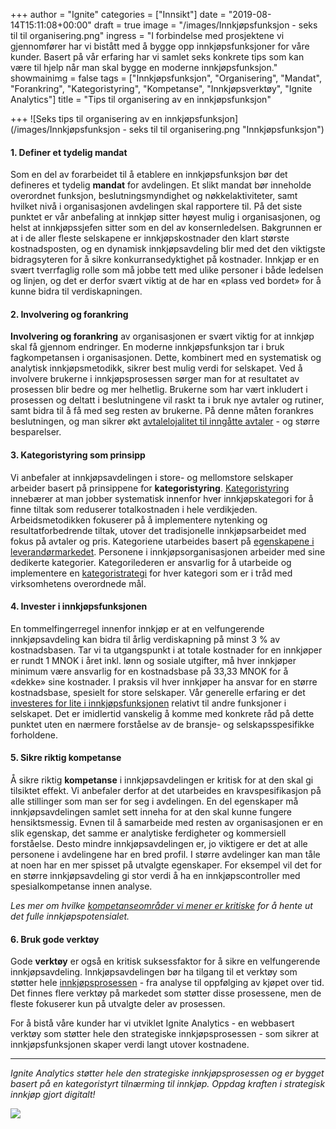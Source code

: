+++
author = "Ignite"
categories = ["Innsikt"]
date = "2019-08-14T15:11:08+00:00"
draft = true
image = "/images/Innkjøpsfunksjon - seks til til organisering.png"
ingress = "I forbindelse med prosjektene vi gjennomfører har vi bistått med å bygge opp innkjøpsfunksjoner for våre kunder. Basert på vår erfaring har vi samlet seks konkrete tips som kan være til hjelp når man skal bygge en moderne innkjøpsfunksjon."
showmainimg = false
tags = ["Innkjøpsfunksjon", "Organisering", "Mandat", "Forankring", "Kategoristyring", "Kompetanse", "Innkjøpsverktøy", "Ignite Analytics"]
title = "Tips til organisering av en innkjøpsfunksjon"

+++
![Seks tips til organisering av en innkjøpsfunksjon](/images/Innkjøpsfunksjon - seks til til organisering.png "Innkjøpsfunksjon")

#### 1. Definer et tydelig mandat

Som en del av forarbeidet til å etablere en innkjøpsfunksjon bør det defineres et tydelig **mandat** for avdelingen. Et slikt mandat bør inneholde overordnet funksjon, beslutningsmyndighet og nøkkelaktiviteter, samt hvilket nivå i organisasjonen avdelingen skal rapportere til. På det siste punktet er vår anbefaling at innkjøp sitter høyest mulig i organisasjonen, og helst at innkjøpssjefen sitter som en del av konsernledelsen. Bakgrunnen er at i de aller fleste selskapene er innkjøpskostnader den klart største kostnadsposten, og en dynamisk innkjøpsavdeling blir med det den viktigste bidragsyteren for å sikre konkurransedyktighet på kostnader. Innkjøp er en svært tverrfaglig rolle som må jobbe tett med ulike personer i både ledelsen og linjen, og det er derfor svært viktig at de har en «plass ved bordet» for å kunne bidra til verdiskapningen.

#### 2. Involvering og forankring

**Involvering og forankring** av organisasjonen er svært viktig for at innkjøp skal få gjennom endringer. En moderne innkjøpsfunksjon tar i bruk fagkompetansen i organisasjonen. Dette, kombinert med en systematisk og analytisk innkjøpsmetodikk, sikrer best mulig verdi for selskapet. Ved å involvere brukerne i innkjøpsprosessen sørger man for at resultatet av prosessen blir bedre og mer helhetlig. Brukerne som har vært inkludert i prosessen og deltatt i beslutningene vil raskt ta i bruk nye avtaler og rutiner, samt bidra til å få med seg resten av brukerne. På denne måten forankres beslutningen, og man sikrer økt [avtalelojalitet til inngåtte avtaler](https://www.ignite.no/blogg/innsikt/kontraktsoppf%C3%B8lging-er-kritisk-for-%C3%A5-realisere-gevinster/) - og større besparelser.

#### 3. Kategoristyring som prinsipp

Vi anbefaler at innkjøpsavdelingen i store- og mellomstore selskaper arbeider basert på prinsippene for **kategoristyring**. [Kategoristyring](https://www.ignite.no/blogg/innsikt/en-praktisk-tiln%C3%A6rming-til-kategoristyring/) innebærer at man jobber systematisk innenfor hver innkjøpskategori for å finne tiltak som reduserer totalkostnaden i hele verdikjeden. Arbeidsmetodikken fokuserer på å implementere nytenking og resultatforbedrende tiltak, utover det tradisjonelle innkjøpsarbeidet med fokus på avtaler og pris. Kategoriene utarbeides basert på [egenskapene i leverandørmarkedet](https://www.ignite.no/blogg/innsikt/hvordan-bygge-en-hensiktsmessig-kategoristruktur/). Personene i innkjøpsorganisasjonen arbeider med sine dedikerte kategorier. Kategorilederen er ansvarlig for å utarbeide og implementere en [kategoristrategi](https://www.ignite.no/blogg/innsikt/dette-trenger-du-til-en-aksjonsbasert-kategoristrategi/) for hver kategori som er i tråd med virksomhetens overordnede mål.

#### 4. Invester i innkjøpsfunksjonen

En tommelfingerregel innenfor innkjøp er at en velfungerende innkjøpsavdeling kan bidra til årlig verdiskapning på minst 3 % av kostnadsbasen. Tar vi ta utgangspunkt i at totale kostnader for en innkjøper er rundt 1 MNOK i året inkl. lønn og sosiale utgifter, må hver innkjøper minimum være ansvarlig for en kostnadsbase på 33,33 MNOK for å «dekke» sine kostnader. I praksis vil hver innkjøper ha ansvar for en større kostnadsbase, spesielt for store selskaper. Vår generelle erfaring er det [investeres for lite i innkjøpsfunksjonen](https://www.ignite.no/blogg/innsikt/det-investeres-for-lite-i-innkj%C3%B8psfunksjonen/) relativt til andre funksjoner i selskapet. Det er imidlertid vanskelig å komme med konkrete råd på dette punktet uten en nærmere forståelse av de bransje- og selskapsspesifikke forholdene.

#### 5. Sikre riktig kompetanse

Å sikre riktig **kompetanse** i innkjøpsavdelingen er kritisk for at den skal gi tilsiktet effekt. Vi anbefaler derfor at det utarbeides en kravspesifikasjon på alle stillinger som man ser for seg i avdelingen. En del egenskaper må innkjøpsavdelingen samlet sett inneha for at den skal kunne fungere hensiktsmessig. Evnen til å samarbeide med resten av organisasjonen er en slik egenskap, det samme er analytiske ferdigheter og kommersiell forståelse. Desto mindre innkjøpsavdelingen er, jo viktigere er det at alle personene i avdelingene har en bred profil. I større avdelinger kan man tåle at noen har en mer spisset på utvalgte egenskaper. For eksempel vil det for en større innkjøpsavdeling gi stor verdi å ha en innkjøpscontroller med spesialkompetanse innen analyse. 

_Les mer om hvilke_ [_kompetanseområder vi mener er kritiske_]() _for å hente ut det fulle innkjøpspotensialet._

#### 6. Bruk gode verktøy

Gode **verktøy** er også en kritisk suksessfaktor for å sikre en velfungerende innkjøpsavdeling. Innkjøpsavdelingen bør ha tilgang til et verktøy som støtter hele [innkjøpsprosessen]() - fra analyse til oppfølging av kjøpet over tid. Det finnes flere verktøy på markedet som støtter disse prosessene, men de fleste fokuserer kun på utvalgte deler av prosessen. 

For å bistå våre kunder har vi utviklet Ignite Analytics - en webbasert verktøy som støtter hele den strategiske innkjøpsprosessen - som sikrer at innkjøpsfunksjonen skaper verdi langt utover kostnadene.

***

_Ignite Analytics støtter hele den strategiske innkjøpsprosessen og er bygget basert på en kategoristyrt tilnærming til innkjøp. Oppdag kraften i strategisk innkjøp gjort digitalt!_

[![](https://cdn-images-1.medium.com/max/800/1*wNfW3gtCL-EO9XYJOYYSnQ.png)](https://www.ignite.no/ignite-analytics/demo/)